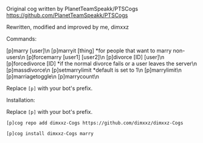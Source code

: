 Original cog written by PlanetTeamSpeakk/PTSCogs https://github.com/PlanetTeamSpeakk/PTSCogs

Rewritten, modified and improved by me, dimxxz

Commands:

[p]marry [user]\n
[p]marryit [thing]				*for people that want to marry non-users\n
[p]forcemarry [user1] [user2]\n
[p]divorce [ID] [user]\n
[p]forcedivorce [ID]			*if the normal divorce fails or a user leaves the server\n
[p]massdivorce\n
[p]setmarrylimit				*default is set to 1\n
[p]marrylimit\n
[p]marriagetoggle\n
[p]marrycount\n


Replace `[p]` with your bot's prefix.


Installation:

Replace `[p]` with your bot's prefix.
```
[p]cog repo add dimxxz-Cogs https://github.com/dimxxz/dimxxz-Cogs
```
```
[p]cog install dimxxz-Cogs marry
```
